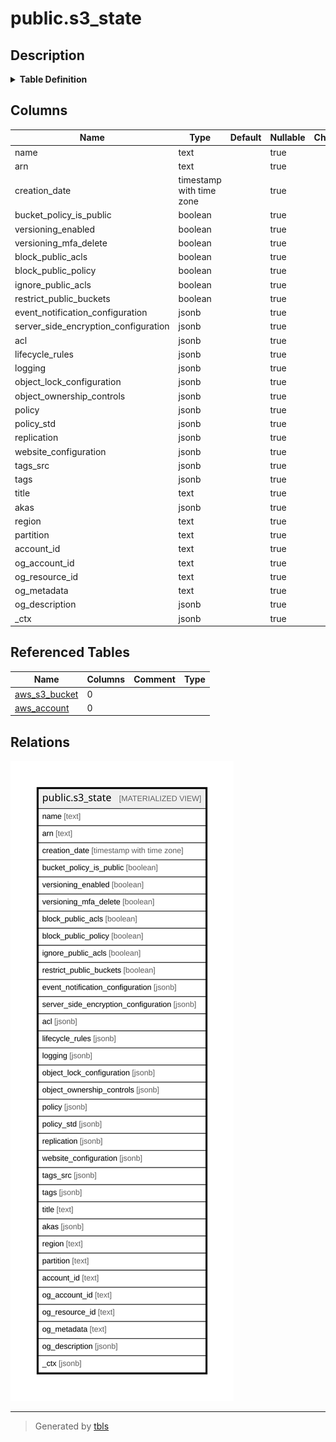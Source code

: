 # public.s3_state

## Description

<details>
<summary><strong>Table Definition</strong></summary>

```sql
CREATE MATERIALIZED VIEW s3_state AS (
 SELECT b.name,
    b.arn,
    b.creation_date,
    b.bucket_policy_is_public,
    b.versioning_enabled,
    b.versioning_mfa_delete,
    b.block_public_acls,
    b.block_public_policy,
    b.ignore_public_acls,
    b.restrict_public_buckets,
    b.event_notification_configuration,
    b.server_side_encryption_configuration,
    b.acl,
    b.lifecycle_rules,
    b.logging,
    b.object_lock_configuration,
    b.object_ownership_controls,
    b.policy,
    b.policy_std,
    b.replication,
    b.website_configuration,
    b.tags_src,
    b.tags,
    b.title,
    b.akas,
    b.region,
    b.partition,
    b.account_id,
    b.og_account_id,
    b.og_resource_id,
    b.og_metadata,
    b.og_description,
    b._ctx
   FROM (aws_s3_bucket b
     JOIN aws_account a ON ((b.account_id = a.account_id)))
  WHERE (((b.name ~~* '%tfstate%'::text) OR (b.name ~~* '%trail%'::text) OR (b.name ~~* '%templates%'::text)) AND ((a.name ~~* '%HealthDataManager%'::text) OR (a.name ~~* '%hdm%'::text) OR (a.name ~~* '%ADorigi%'::text)))
)
```

</details>

## Columns

| Name | Type | Default | Nullable | Children | Parents | Comment |
| ---- | ---- | ------- | -------- | -------- | ------- | ------- |
| name | text |  | true |  |  |  |
| arn | text |  | true |  |  |  |
| creation_date | timestamp with time zone |  | true |  |  |  |
| bucket_policy_is_public | boolean |  | true |  |  |  |
| versioning_enabled | boolean |  | true |  |  |  |
| versioning_mfa_delete | boolean |  | true |  |  |  |
| block_public_acls | boolean |  | true |  |  |  |
| block_public_policy | boolean |  | true |  |  |  |
| ignore_public_acls | boolean |  | true |  |  |  |
| restrict_public_buckets | boolean |  | true |  |  |  |
| event_notification_configuration | jsonb |  | true |  |  |  |
| server_side_encryption_configuration | jsonb |  | true |  |  |  |
| acl | jsonb |  | true |  |  |  |
| lifecycle_rules | jsonb |  | true |  |  |  |
| logging | jsonb |  | true |  |  |  |
| object_lock_configuration | jsonb |  | true |  |  |  |
| object_ownership_controls | jsonb |  | true |  |  |  |
| policy | jsonb |  | true |  |  |  |
| policy_std | jsonb |  | true |  |  |  |
| replication | jsonb |  | true |  |  |  |
| website_configuration | jsonb |  | true |  |  |  |
| tags_src | jsonb |  | true |  |  |  |
| tags | jsonb |  | true |  |  |  |
| title | text |  | true |  |  |  |
| akas | jsonb |  | true |  |  |  |
| region | text |  | true |  |  |  |
| partition | text |  | true |  |  |  |
| account_id | text |  | true |  |  |  |
| og_account_id | text |  | true |  |  |  |
| og_resource_id | text |  | true |  |  |  |
| og_metadata | text |  | true |  |  |  |
| og_description | jsonb |  | true |  |  |  |
| _ctx | jsonb |  | true |  |  |  |

## Referenced Tables

| Name | Columns | Comment | Type |
| ---- | ------- | ------- | ---- |
| [aws_s3_bucket](aws_s3_bucket.md) | 0 |  |  |
| [aws_account](aws_account.md) | 0 |  |  |

## Relations

![er](public.s3_state.svg)

---

> Generated by [tbls](https://github.com/k1LoW/tbls)
